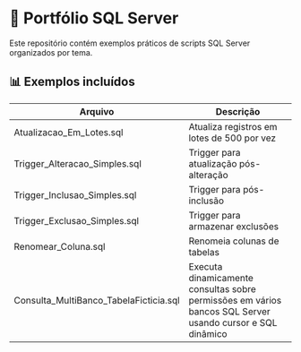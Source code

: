 # 📁 Portfólio SQL Server

Este repositório contém exemplos práticos de scripts SQL Server organizados por tema.

## 📊 Exemplos incluídos

| Arquivo                                | Descrição                                                                 |
|----------------------------------------|---------------------------------------------------------------------------|
| Atualizacao_Em_Lotes.sql               | Atualiza registros em lotes de 500 por vez                               |
| Trigger_Alteracao_Simples.sql          | Trigger para atualização pós-alteração                                   |
| Trigger_Inclusao_Simples.sql           | Trigger para pós-inclusão                                                |
| Trigger_Exclusao_Simples.sql           | Trigger para armazenar exclusões                                         |
| Renomear_Coluna.sql                    | Renomeia colunas de tabelas                                              |
| Consulta_MultiBanco_TabelaFicticia.sql | Executa dinamicamente consultas sobre permissões em vários bancos SQL Server usando cursor e SQL dinâmico |
